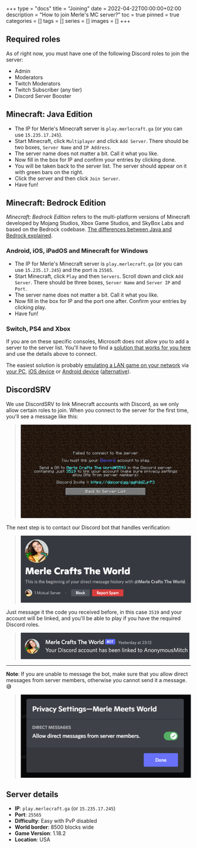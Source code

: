 +++
type = "docs"
title = "Joining"
date = 2022-04-22T00:00:00+02:00
description = "How to join Merle's MC server?"
toc = true
pinned = true
categories = []
tags = []
series = []
images = []
+++

## Required roles

As of right now, you must have one of the following Discord roles to join the server:
- Admin
- Moderators
- Twitch Moderators
- Twitch Subscriber (any tier)
- Discord Server Booster

## Minecraft: Java Edition

- The IP for Merle's Minecraft server is `play.merlecraft.ga` (or you can use `15.235.17.245`).
- Start Minecraft, click `Multiplayer` and click `Add Server`. There should be two boxes, `Server Name` and `IP Address`. 
- The server name does not matter a bit. Call it what you like. 
- Now  fill in the box for IP and confirm your entries by clicking done.
- You will be taken back to the server list. The server should appear on it with green bars on the right.
- Click the server and then click `Join Server`.
- Have fun!

## Minecraft: Bedrock Edition

_Minecraft: Bedrock Edition_ refers to the multi-platform versions of Minecraft developed by Mojang Studios, Xbox Game Studios, and SkyBox Labs and based on the Bedrock codebase. [The differences between Java and Bedrock explained](https://docs.microsoft.com/en-us/minecraft/creator/documents/differencesbetweenbedrockandjava).

### Android, iOS, iPadOS and Minecraft for Windows

- The IP for Merle's Minecraft server is `play.merlecraft.ga` (or you can use `15.235.17.245`) and the port is `25565`.
- Start Minecraft, click `Play` and then `Servers`. Scroll down and click `Add Server`. There should be three boxes, `Server Name` and `Server IP` and `Port`.
- The server name does not matter a bit. Call it what you like.
- Now fill in the box for IP and the port one after. Confirm your entries by clicking play.
- Have fun!

### Switch, PS4 and Xbox

If you are on these specific consoles, Microsoft does not allow you to add a server to the server list. You'll have to find a [solution that works for you here](https://wiki.geysermc.org/geyser/using-geyser-with-consoles/) and use the details above to connect. 

The easiest solution is probably [emulating a LAN game on your network](https://wiki.geysermc.org/geyser/using-geyser-with-consoles/#alternative-methods) via [your PC](https://github.com/jhead/phantom), [iOS device](https://apps.apple.com/app/bedrocktogether/id1534593376) or [Android device](https://play.google.com/store/apps/details?id=pl.extollite.bedrocktogetherapp) ([alternative](https://play.google.com/store/apps/details?id=com.smokiem.mcserverconnector)). 

## DiscordSRV

We use DiscordSRV to link Minecraft accounts with Discord, as we only allow certain roles to join. When you connect to the server for the first time, you'll see a message like this: 
> ![Example of the connection screen](images/verification.png)

The next step is to contact our Discord bot that handles verification: 
> ![DM screen of the bot](images/dm.png)

Just message it the code you received before, in this case `3519` and your account will be linked, and you'll be able to play if you have the required Discord roles.
> ![Successfully linked!](images/linked.png)

---

**Note**: If you are unable to message the bot, make sure that you allow direct messages from server members, otherwise you cannot send it a message. 😅
> ![Make sure you allow others to DM you](images/privacy.png)

## Server details
- **IP**: `play.merlecraft.ga` (or `15.235.17.245`)
- **Port**: `25565`
- **Difficulty**: Easy with PvP disabled
- **World border**: 8500 blocks wide
- **Game Version**: 1.18.2
- **Location**: USA
